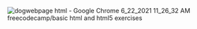 ![dogwebpage html - Google Chrome 6_22_2021 11_26_32 AM](https://user-images.githubusercontent.com/84879557/122909346-04b75b80-d34d-11eb-8120-042708037f50.png)
freecodecamp/basic html and html5 exercises
